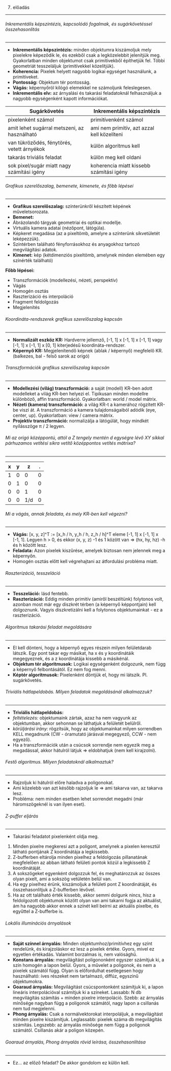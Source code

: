 7. előadás
------------------

###### Inkrementális képszintézis, kapcsolódó fogalmak, és sugárkövetéssel összehasonlítás
-------------------------------------------------------------------------------------------
- **Inkrementális képszintézis:** minden objektumra kiszámoljuk mely pixelekre képeződik le,
és ezekből csak a legközelebbit jelenítjük meg.
Gyakorlatban minden objektumot csak primitívekből építhetjük fel. Többi geometriát tesszeláljuk (primitívekkel közelítjük).
- **Koherencia:** Pixelek helyett nagyobb logikai egységet használunk, a primitíveket.
- **Pontosság:** Objektum tér pontosság.
- **Vágás:** képernyőröl kilógó elemekkel ne számoljunk feleslegesen.
- **Inkrementális elv:** az árnyalási és takarási feladatoknál felhasználjuk a nagyobb egységenként kapott információkat.

Sugárkövetés                                | Inkrementális képszintézis
--------------------------------------------|--------------------------------------------
pixelenként számol                          | primitívenként számol
amit lehet sugárral metszeni, az használható| ami nem primitív, azt azzal kell közelíteni
van tükröződés, fénytörés, vetett árnyékok  | külön algoritmus kell
takarás triviális feladat                   | külön meg kell oldani
sok pixel/sugár miatt nagy számítási igény  | koherencia miatt kissebb számítási igény

###### Grafikus szerelőszalag, bemenete, kimenete, és főbb lépései
-------------------------------------------------------------------
- **Grafikus szerelőszalag:** színterünkről készített képének műveletsorozata.
- **Bemenet:**
- Ábrázolandó tárgyak geometriai és optikai modellje.
- Virtuális kamera adatai (nézőpont, látógúla).
- Képkeret megadása (az a pixeltömb, amelyre a színterünk síkvetületét leképezzük).
- Színtérben található fényforrásokhoz és anyagokhoz tartozó megvilágítási adatok.
- **Kimenet:** kép (kétdimenziós pixeltömb, amelynek minden elemében egy színérték található)

**Főbb lépései:**
- Transzformációk (modellezési, nézeti, perspektív)
- Vágás
- Homogén osztás
- Raszterizáció és interpoláció
- Fragment feldolgozás
- Megjelenítés

###### Koordináta-rendszerek grafikus szerelőszalag kapcsán
-----------------------------------------------------------
- **Normalizált eszköz KR:** Hardverre jellemző, [-1, 1] x [-1, 1] x [-1, 1] vagy [-1, 1] x [-1, 1] x [0, 1] kiterjedésű koordináta-rendszer.
- **Képernyő KR:** Megjelenítendő képnek (ablak / képernyő) megfelelő KR. (balkezes, bal - felső sarok az origó)

###### Transzformációk grafikus szerelőszalag kapcsán
------------------------------------------------------
- **Modellezési (világ) transzformáció:** a saját (modell) KR-ben adott modelleket a világ KR-ben helyezi el. Tipikusan minden modellre különböző, affin transzformáció. Gyakorlatban: world / model mátrix.
- **Nézeti (kamera) transzformáció:** a világ KR-t a kamerához rögzített KR-be viszi át. A transzformáció a kamera tulajdonságaiból adódik (eye, center, up). Gyakorlatban: view / camera mátrix.
- **Projektív transzformáció:** normalizálja a látógúlát, hogy mindkét nyílásszöge π / 2 legyen.

###### Mi az origó középpontú, attól a Z tengely mentén d egységre lévő XY síkkal párhuzamos vetítési síkra vetítő középpontos vetítés mátrixa?
----------------
x   | y   | z   | .
--- |---  |---  | ---
1   | 0   | 0   | 0
0   | 1   | 0   | 0
0   | 0   | 1   | 0
0   | 0   | 1/d | 0

###### Mi a vágás, annak feladata, és mely KR-ben kell végezni?
----------------------------------------------------------------
- **Vágás:** [x, y, z]^T := [x_h / h, y_h / h, z_h / h]^T eleme [-1, 1] x [-1, 1] x [-1, 1].
Legyen h > 0, és ekkor (x, y, z) -1 és 1 között van => (hx, hy, hz) -h és h között lesz.
- **Feladata:** Azon pixelek kiszűrése, amelyek biztosan nem jelennek meg a képernyőn.
- Homogén osztás előtt kell végrehajtani az átfordulási probléma miatt.

###### Raszterizáció, tesszeláció
----------------------------------
- **Tesszeláció:** lásd fentebb.
- **Raszterizáció:** Eddig minden primitív (amiről beszéltünk) folytonos volt, azonban most már egy diszkrét térben (a képernyő képpontjain) kell dolgoznunk. Vagyis diszkretizálni kell a folytonos objektumainkat - ez a raszterizáció.

###### Algoritmus takarási feladat megoldására
-----------------------------------------------
- El kell dönteni, hogy a képernyő egyes részein milyen felületdarab látszik. Egy pont takar egy másikat, ha x és y koordinátáik megegyeznek, és a z koordinátája kissebb a másikénál.
- **Objektum tér algoritmusok:** Logikai egységenként dolgozunk, nem függ a képernyő felbontásától. Ez nem fog menni.
- **Képtér algoritmusok:** Pixelenként döntjük el, hogy mi látszik. Pl. sugárkövetés.

###### Triviális hátlapeldobás. Milyen feladatok megoldásánál alkalmazzuk?
---------------------------------------------------------------------------
- **Triviális hátlapeldobás:**
- _feltételezés:_ objektumaink zártak, azaz ha nem vagyunk az objektumban, akkor sehonnan se láthatjuk a felületét belülről.
- _körüljárási irány:_ rögzítsük, hogy az objektumainkat milyen sorrendben KELL megadnunk (CW - óramutató járásval megegyező, CCW - nem egyező).
- Ha a transzformációk után a csúcsok sorrendje nem egyezik meg a megadással, akkor hátulról látjuk => eldobhatjuk (nem kell kirajzolni).

###### Festő algoritmus. Milyen feladatoknál alkalmaztuk?
---------------------------------------------------------
- Rajzoljuk ki hátulról előre haladva a poligonokat.
- Ami közelebb van azt később rajzoljuk le => ami takarva van, az takarva lesz.
- Probléma: nem minden esetben lehet sorrendet megadni (már háromszögeknél is van ilyen eset).

###### Z-puffer eljárás
-----------------------
- Takarási feladatot pixelenként oldja meg.

1. Minden pixelre megkeresi azt a poligont, amelynek a pixelen keresztül látható pontjának Z koordinátája a legkissebb.
2. Z-bufferben eltárolja minden pixelhez a feldolgozás pillanatának megfelelően az abban látható felületi pontok közül a legkissebb Z koordinátáját.
3. A sokszögeket egyenként dolgozzuk fel, és meghatározzuk az összes olyan pixelt, ami a sokszög vetületén belül van.
4. Ha egy pixelhez érünk, kiszámoljuk a felületi pont Z koordinátáját, és összehasonlítjuk a Z-bufferben lévővel.
5. Ha az ott található érték kissebb, akkor semmi dolgunk nincs, hisz a feldolgozott objektumok között olyan van ami takarni fogja az aktuálist, ám ha nagyobb akkor ennek a színét kell beírni az aktuális pixelbe, és egyűttel a Z-bufferbe is.

###### Lokális illuminációs árnyalások
--------------------------------------
- **Saját színnel árnyalás:** Minden objektumhoz/primitívhez egy színt rendelünk, és kirajzoláskor ez lesz a pixelek értéke. Gyors, mivel ez egyetlen értékadás. Valamint borzalmas is, nem valósághű.
- **Konstans árnyalás:** megvilágítást poligononként egyszer számítjuk ki, a szín homogén a lapon belül. Gyors, a művelet a poligonok, és nem a pixelek számától függ. Olyan is előfordulhat esetlegesen hogy használható: íves részeket nem tartalmazó, diffúz, egyszinű objektumokra.
- **Goaraud árnyalás:** Megvilágítást csúcspontonként számítjuk ki, a lapon lineáris interpolációval számítjuk ki a színeket. Lassabb: N db megvilágítás számítás + minden pixelre interpoláció. Szebb: az árnyalás mínősége nagyban függ a poligonok számától, nagy lapon a csillanás nem tud megjelenni.
- **Phong árnyalás:** Csak a normálvektorokat interpoláljuk, a megvilágítást minden pixelre kiszámítjuk. Leglassabb: pixelek száma db megvilágítás számítás. Legszebb: az árnyalás mínősége nem függ a poligonok számától. Csillanás akár a poligon közepén.

###### Goaraud árnyalás, Phong árnyalás rövid leírása, összehasonlítása
-----------------------------------------------------------------------
- Ez... az előző feladat? De akkor gondolom ez külön kell.
